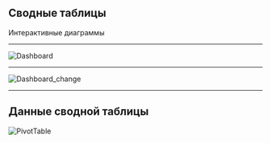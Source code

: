 ## Сводные таблицы

Интерактивные диаграммы

----

![Dashboard](https://sun9-78.userapi.com/impg/8hWktiV_iMxSrl2UtnXlcusv1KdoyHAaHF2kNQ/wo1v0gJ_etc.jpg?size=1928x1048&quality=96&sign=16a0461037be2cad5eeaff2f71563c92&type=album)

----

![Dashboard_change](https://sun9-72.userapi.com/impg/GvecE1B1-yaGehZJt1r-eTHUqwB2gMawuMDz1A/edij42VHgGI.jpg?size=1928x1048&quality=96&sign=aeb960ce1fc62133f909cf2a0aca2408&type=album)


----

## Данные сводной таблицы

![PivotTable](https://sun9-29.userapi.com/impg/6yAiQvyKi_wlb2q0UGB7B1pG-S6wuKLGhtdLag/57que2VEJfo.jpg?size=1074x766&quality=96&sign=714b1172d0363d38d56f0e411a8fbefe&type=album)
